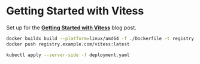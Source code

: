 # Getting Started with Vitess

Set up for the
[**Getting Started with Vitess**](https://ricoberger.de/blog/posts/getting-started-with-vitess/)
blog post.

```sh
docker buildx build --platform=linux/amd64 -f ./Dockerfile -t registry.example.com/vitess:latest .
docker push registry.example.com/vitess:latest

kubectl apply --server-side -f deployment.yaml
```
